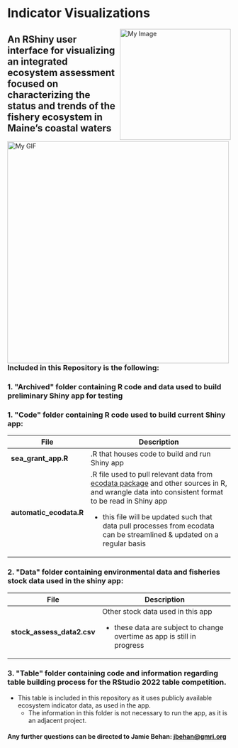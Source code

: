 # Indicator Visualizations
  <img align="right" src="https://user-images.githubusercontent.com/62613926/193351505-0bfa74f0-60ca-47a3-8895-dec2e9dfbd15.png" width="250" alt="My Image">

## An RShiny user interface for visualizing an integrated ecosystem assessment focused on characterizing the status and trends of the fishery ecosystem in Maine’s coastal waters

<img align="left" src="https://github.com/Jamie-Behan/Indicator_Visualizations/blob/main/Visualizing-indicators-gif.gif" width="500" alt="My GIF">

<br>
<br>
<br>
<br>
<br>
<br>
<br>
<br>
<br>
<br>
<br>
<br>
<br>
<br>

### **Included in this Repository is the following:**

###   **1. "Archived" folder containing R code and data used to build preliminary Shiny app for testing**

###   **1. "Code" folder containing R code used to build current Shiny app:**

| File | Description |
| ----------- | ----------- |
|**sea_grant_app.R**| .R that houses code to build and run Shiny app|
|**automatic_ecodata.R**| .R file used to pull relevant data from [ecodata package](https://github.com/NOAA-EDAB/ecodata) and other sources in R, and wrangle data into consistent format to be read in Shiny app <ul><li>this file will be updated such that data pull processes from ecodata can be streamlined & updated on a regular basis</li>|

### **2. "Data" folder containing environmental data and fisheries stock data used in the shiny app:**

| File | Description |
| ----------- | ----------- |
|**stock_assess_data2.csv**| Other stock data used in this app <ul><li>these data are subject to change overtime as app is still in progress</li>|

### **3. "Table" folder containing code and information regarding table building process for the RStudio 2022 table competition.**

- This table is included in this repository as it uses publicly available ecosystem indicator data, as used in the app.
  -   The information in this folder is not necessary to run the app, as it is an adjacent project.


#### Any further questions can be directed to Jamie Behan: jbehan@gmri.org
